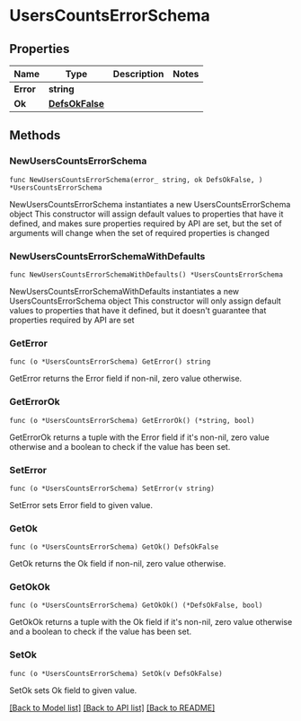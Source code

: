 # UsersCountsErrorSchema

## Properties

Name | Type | Description | Notes
------------ | ------------- | ------------- | -------------
**Error** | **string** |  | 
**Ok** | [**DefsOkFalse**](DefsOkFalse.md) |  | 

## Methods

### NewUsersCountsErrorSchema

`func NewUsersCountsErrorSchema(error_ string, ok DefsOkFalse, ) *UsersCountsErrorSchema`

NewUsersCountsErrorSchema instantiates a new UsersCountsErrorSchema object
This constructor will assign default values to properties that have it defined,
and makes sure properties required by API are set, but the set of arguments
will change when the set of required properties is changed

### NewUsersCountsErrorSchemaWithDefaults

`func NewUsersCountsErrorSchemaWithDefaults() *UsersCountsErrorSchema`

NewUsersCountsErrorSchemaWithDefaults instantiates a new UsersCountsErrorSchema object
This constructor will only assign default values to properties that have it defined,
but it doesn't guarantee that properties required by API are set

### GetError

`func (o *UsersCountsErrorSchema) GetError() string`

GetError returns the Error field if non-nil, zero value otherwise.

### GetErrorOk

`func (o *UsersCountsErrorSchema) GetErrorOk() (*string, bool)`

GetErrorOk returns a tuple with the Error field if it's non-nil, zero value otherwise
and a boolean to check if the value has been set.

### SetError

`func (o *UsersCountsErrorSchema) SetError(v string)`

SetError sets Error field to given value.


### GetOk

`func (o *UsersCountsErrorSchema) GetOk() DefsOkFalse`

GetOk returns the Ok field if non-nil, zero value otherwise.

### GetOkOk

`func (o *UsersCountsErrorSchema) GetOkOk() (*DefsOkFalse, bool)`

GetOkOk returns a tuple with the Ok field if it's non-nil, zero value otherwise
and a boolean to check if the value has been set.

### SetOk

`func (o *UsersCountsErrorSchema) SetOk(v DefsOkFalse)`

SetOk sets Ok field to given value.



[[Back to Model list]](../README.md#documentation-for-models) [[Back to API list]](../README.md#documentation-for-api-endpoints) [[Back to README]](../README.md)


